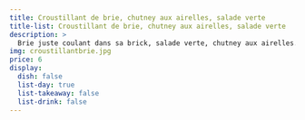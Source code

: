 ```yaml
---
title: Croustillant de brie, chutney aux airelles, salade verte
title-list: Croustillant de brie, chutney aux airelles, salade verte
description: >
  Brie juste coulant dans sa brick, salade verte, chutney aux airelles.
img: croustillantbrie.jpg
price: 6
display:
  dish: false
  list-day: true
  list-takeaway: false
  list-drink: false
---
```

